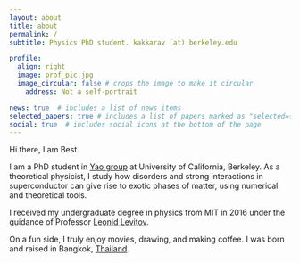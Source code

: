 ```yaml
---
layout: about
title: about
permalink: /
subtitle: Physics PhD student. kakkarav [at) berkeley.edu

profile:
  align: right
  image: prof_pic.jpg
  image_circular: false # crops the image to make it circular
    address: Not a self-portrait

news: true  # includes a list of news items
selected_papers: true # includes a list of papers marked as "selected={true}"
social: true  # includes social icons at the bottom of the page
---
```


Hi there, I am Best.

I am a PhD student in [Yao group](https://quantumoptics.physics.berkeley.edu/) at University of California, Berkeley.
As a theoretical physicist, I study how disorders and strong interactions in superconductor can give rise to exotic phases of matter, using numerical and theoretical tools.

I received my undergraduate degree in physics from MIT in 2016 under the guidance of Professor [Leonid Levitov](http://www.mit.edu/~levitov/). 

On a fun side, I truly enjoy movies, drawing, and making coffee.
I was born and raised in Bangkok, [Thailand](https://www.lonelyplanet.com/articles/best-places-to-visit-in-thailand).
